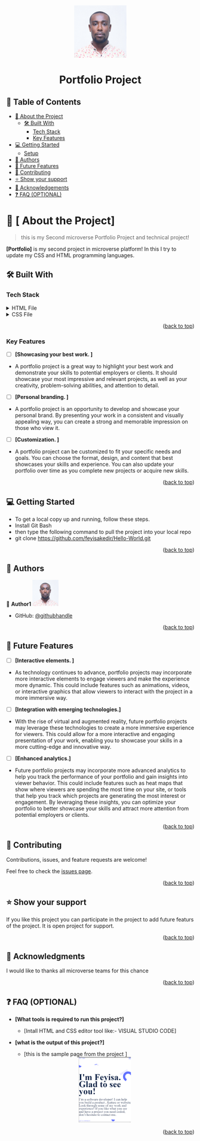<a name="readme-top"></a>
<div align="center">
  <img src="FNT_6121.JPG" alt="Hello World" width="140"  height="auto" />
  <br/>
  <h1>Portfolio Project</h1>
</div>

## 📗 Table of Contents

- [📖 About the Project](#about-project)
  - [🛠 Built With](#built-with)
    - [Tech Stack](#tech-stack)
    - [Key Features](#key-features)
- [💻 Getting Started](#getting-started)
  - [Setup](#setup)
- [👥 Authors](#authors)
- [🔭 Future Features](#future-features)
- [🤝 Contributing](#contributing)
- [⭐️ Show your support](#support)
- [🙏 Acknowledgements](#acknowledgements)
- [❓ FAQ (OPTIONAL)](#faq)


# 📖 [ About the Project] <a name="about-project"></a>
> this is my Second microverse Portfolio Project and technical project!

**[Portfolio]** is my second project in microverse platform! In this I try to update my CSS and HTML programming languages. 

## 🛠 Built With <a name="built-with"></a>

### Tech Stack <a name="tech-stack"></a>

<details>
  <summary>HTML File</summary>
  <ul>
    <li><a href="https://github.com/feyisakedir/Portfolio-2nd-Project/blob/main/index.html">index.html</a></li>
  </ul>
</details>
<details>
  <summary>CSS File</summary>
  <ul>
    <li><a href="https://github.com/feyisakedir/Portfolio-2nd-Project/blob/main/styles.css">style.css</a></li>
  </ul>
</details>
<p align="right">(<a href="#readme-top">back to top</a>)</p>

### Key Features <a name="key-features"></a>

- [ ] **[Showcasing your best work. ]**
- A portfolio project is a great way to highlight your best work and demonstrate your skills to potential employers or clients. It should showcase your most impressive and relevant projects, as well as your creativity, problem-solving abilities, and attention to detail.
- [ ] **[Personal branding. ]**
- A portfolio project is an opportunity to develop and showcase your personal brand. By presenting your work in a consistent and visually appealing way, you can create a strong and memorable impression on those who view it.
- [ ] **[Customization. ]**
- A portfolio project can be customized to fit your specific needs and goals. You can choose the format, design, and content that best showcases your skills and experience. You can also update your portfolio over time as you complete new projects or acquire new skills.
<p align="right">(<a href="#readme-top">back to top</a>)</p>

## 💻 Getting Started <a name="getting-started"></a>

- To get a local copy up and running, follow these steps.
- Install Git Bash
- then type the following command to pull the project into your local repo
- git clone https://github.com/feyisakedir/Hello-World.git

<p align="right">(<a href="#readme-top">back to top</a>)</p>

## 👥 Authors <a name="authors"></a>

👤 **Author1**
<img src="FNT_6121.JPG" alt="Feyisa Kedir " width="70"  height="auto" /></div>
- GitHub: [@githubhandle](https://github.com/feyisakedir)

<p align="right">(<a href="#readme-top">back to top</a>)</p>

## 🔭 Future Features <a name="future-features"></a>

- [ ] **[Interactive elements. ]**
- As technology continues to advance, portfolio projects may incorporate more interactive elements to engage viewers and make the experience more dynamic. This could include features such as animations, videos, or interactive graphics that allow viewers to interact with the project in a more immersive way.

- [ ] **[Integration with emerging technologies.]**
- With the rise of virtual and augmented reality, future portfolio projects may leverage these technologies to create a more immersive experience for viewers. This could allow for a more interactive and engaging presentation of your work, enabling you to showcase your skills in a more cutting-edge and innovative way.
- [ ] **[Enhanced analytics.]**
- Future portfolio projects may incorporate more advanced analytics to help you track the performance of your portfolio and gain insights into viewer behavior. This could include features such as heat maps that show where viewers are spending the most time on your site, or tools that help you track which projects are generating the most interest or engagement. By leveraging these insights, you can optimize your portfolio to better showcase your skills and attract more attention from potential employers or clients.
<p align="right">(<a href="#readme-top">back to top</a>)</p>

## 🤝 Contributing <a name="contributing"></a>

Contributions, issues, and feature requests are welcome!

Feel free to check the [issues page](../../issues/).

<p align="right">(<a href="#readme-top">back to top</a>)</p>

## ⭐️ Show your support <a name="support"></a>

If you like this project you can participate in the project to add future featurs of the project.
It is open project for support.

<p align="right">(<a href="#readme-top">back to top</a>)</p>

## 🙏 Acknowledgments <a name="acknowledgements"></a>

I would like to thanks all microverse teams for this chance

<p align="right">(<a href="#readme-top">back to top</a>)</p>

## ❓ FAQ (OPTIONAL) <a name="faq"></a>

- **[What tools is required to run this project?]**

  - [Intall HTML and CSS editor tool like:- VISUAL STUDIO CODE]

- **[what is the output of this project?]**

  - [this is the sample page from the project ]
  <div align="center">
  <img src="output.png" alt="Portfolio Project" width="140"  height="auto" />
</div>

<p align="right">(<a href="#readme-top">back to top</a>)</p>
